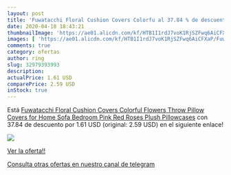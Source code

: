 ```yaml
---
layout: post
title: 'Fuwatacchi Floral Cushion Covers Colorfu al 37.84 % de descuento'
date: 2020-04-18 18:43:21
thumbnailImage: 'https://ae01.alicdn.com/kf/HTB1I1rdJ7voK1RjSZFwq6AiCFXaP/Fuwatacchi-Floral-Cushion-Covers-Colorful-Flowers-Throw-Pillow-Covers-for-Home-Sofa-Bedroom-Pink-Red-Roses.jpg_350x350._SL200_.jpg'
images: [ 'https://ae01.alicdn.com/kf/HTB1I1rdJ7voK1RjSZFwq6AiCFXaP/Fuwatacchi-Floral-Cushion-Covers-Colorful-Flowers-Throw-Pillow-Covers-for-Home-Sofa-Bedroom-Pink-Red-Roses.jpg_350x350._SL200_.jpg' ]
comments: true
category: ofertas
author: ring
slug: 32979393993
description:
actualPrice: 1.61 USD
comparePrice: 2.59 USD
inStock: true
---
```


Está [Fuwatacchi Floral Cushion Covers Colorful Flowers Throw Pillow Covers for Home Sofa Bedroom Pink Red Roses Plush Pillowcases](https://www.amazon.com/dp/32979393993/?tag=redken08-20) con 37.84 de descuento por 1.61 USD (original: 2.59 USD) en el siguiente enlace!

[![](https://ae01.alicdn.com/kf/HTB1I1rdJ7voK1RjSZFwq6AiCFXaP/Fuwatacchi-Floral-Cushion-Covers-Colorful-Flowers-Throw-Pillow-Covers-for-Home-Sofa-Bedroom-Pink-Red-Roses.jpg_350x350._SL200_.jpg)](https://www.amazon.com/dp/32979393993/?tag=redken08-20)

[Ver la oferta!!](https://www.amazon.com/dp/32979393993/?tag=redken08-20)

[Consulta otras ofertas en nuestro canal de telegram](https://t.me/s/ofertas25)
